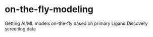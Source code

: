 # on-the-fly-modeling
Getting AI/ML models on-the-fly based on primary Ligand Discovery screening data
